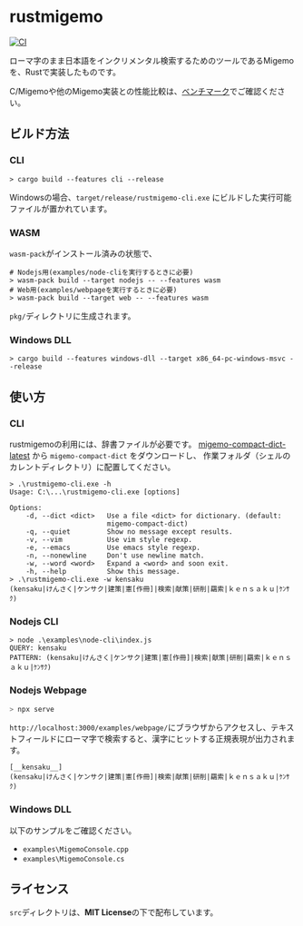 # rustmigemo

[![CI](https://github.com/oguna/rustmigemo/actions/workflows/main.yml/badge.svg)](https://github.com/oguna/rustmigemo/actions/workflows/main.yml)

ローマ字のまま日本語をインクリメンタル検索するためのツールであるMigemoを、Rustで実装したものです。

C/Migemoや他のMigemo実装との性能比較は、[ベンチマーク](https://github.com/oguna/migemo-benchmark)でご確認ください。

## ビルド方法
### CLI
```shell
> cargo build --features cli --release
```

Windowsの場合、`target/release/rustmigemo-cli.exe` にビルドした実行可能ファイルが置かれています。

### WASM
`wasm-pack`がインストール済みの状態で、
```shell
# Nodejs用(examples/node-cliを実行するときに必要)
> wasm-pack build --target nodejs -- --features wasm 
# Web用(examples/webpageを実行するときに必要)
> wasm-pack build --target web -- --features wasm 
```

`pkg/`ディレクトリに生成されます。

### Windows DLL
```shell
> cargo build --features windows-dll --target x86_64-pc-windows-msvc --release 
```

## 使い方

### CLI

rustmigemoの利用には、辞書ファイルが必要です。
[migemo-compact-dict-latest](https://github.com/oguna/migemo-compact-dict-latest)
から `migemo-compact-dict` をダウンロードし、
作業フォルダ（シェルのカレントディレクトリ）に配置してください。

```shell
> .\rustmigemo-cli.exe -h
Usage: C:\...\rustmigemo-cli.exe [options]

Options:
    -d, --dict <dict>   Use a file <dict> for dictionary. (default:
                        migemo-compact-dict)
    -q, --quiet         Show no message except results.
    -v, --vim           Use vim style regexp.
    -e, --emacs         Use emacs style regexp.
    -n, --nonewline     Don't use newline match.
    -w, --word <word>   Expand a <word> and soon exit.
    -h, --help          Show this message.
> .\rustmigemo-cli.exe -w kensaku
(kensaku|けんさく|ケンサク|建策|憲[作冊]|検索|献策|研削|羂索|ｋｅｎｓａｋｕ|ｹﾝｻｸ)
```

### Nodejs CLI
```shell
> node .\examples\node-cli\index.js
QUERY: kensaku
PATTERN: (kensaku|けんさく|ケンサク|建策|憲[作冊]|検索|献策|研削|羂索|ｋｅｎｓａｋｕ|ｹﾝｻｸ)
```

### Nodejs Webpage
```bash
> npx serve
```

`http://localhost:3000/examples/webpage/`にブラウザからアクセスし、テキストフィールドにローマ字で検索すると、漢字にヒットする正規表現が出力されます。

```
[__kensaku__]
(kensaku|けんさく|ケンサク|建策|憲[作冊]|検索|献策|研削|羂索|ｋｅｎｓａｋｕ|ｹﾝｻｸ)
```

### Windows DLL
以下のサンプルをご確認ください。
- `examples\MigemoConsole.cpp`
- `examples\MigemoConsole.cs`

## ライセンス

`src`ディレクトリは、**MIT License**の下で配布しています。
